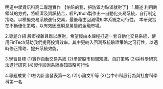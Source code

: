 明道中學資訊科高二專題實作 【怕賠的我，把防禦力點滿就對了】
  1.簡述
    利用跨領域的方式，將經濟及資訊結合，經Python製作出一自動化交易系統，自行制定策略，以模擬交易系統進行交易，最後藉由回測得知本系統之可行性。
    本研究旨在不斷優化策略，以有效因應瞬息萬變的金融市場。
  
  2.專題介紹
    股市複雜且難以應對，希望經由本課程打造一套自動化交易系統，使用FinTech幫助我們提高投資效率。其中更納入回測系統驗證策略之可行性，以適時修正策略、提升系統效能。
  
  3.學習目標
    (1)實作自動交易系統
    (2)學習股市相關知識、自訂策略
    (3)採科學研究法進行研究
    (4)製作回測系統得知策略可行性
  
  4.專題成果
    (1)校內計畫發表第一名
    (2)小論文甲等
    (3)台中市科展行為與社會科學科第一名
